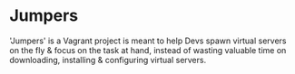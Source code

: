 # Jumpers
'Jumpers' is a Vagrant project is meant to help Devs spawn virtual servers on the fly & focus on the task at hand, instead of wasting valuable time on downloading, installing & configuring virtual servers.
